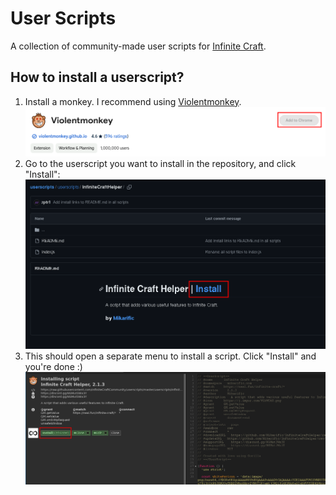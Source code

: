 # User Scripts

A collection of community-made user scripts for [Infinite Craft](https://neal.fun/infinite-craft).

## How to install a userscript?

1. Install a monkey. I recommend using [Violentmonkey](https://violentmonkey.github.io/get-it/).
   ![Step 1](guide/1.png)
2. Go to the userscript you want to install in the repository, and click "Install":
   ![Step 2](guide/2.png)
3. This should open a separate menu to install a script. Click "Install" and you're done :)
   ![Step 3](guide/3.png)
